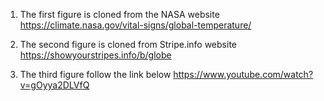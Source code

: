 1. The first figure is cloned from the NASA website
   https://climate.nasa.gov/vital-signs/global-temperature/

2. The second figure is cloned from Stripe.info website
   https://showyourstripes.info/b/globe
   
3. The third figure follow the link below
   https://www.youtube.com/watch?v=gOyya2DLVfQ   